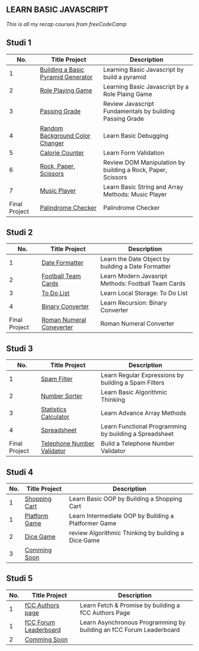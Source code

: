 ## LEARN BASIC JAVASCRIPT 
*This is all my recap courses from freeCodeCamp*

## Studi 1

| No. | Title Project | Description |
| --- | ------------- | ----------- |
| 1 | [Building a Basic Pyramid Generator](https://github.com/msalmanrafadhlih/javascriptLearning/blob/main/pyramid.js) | Learning Basic Javascript by build a pyramid |
| 2 | [Role Playing Game](https://github.com/msalmanrafadhlih/javascriptLearning/blob/main/Role%20Playing%20Game/RPG.png) | Learning Basic Javascript by a Role Plaing Game |
| 3 | [Passing Grade](https://github.com/msalmanrafadhlih/javascriptLearning/blob/main/Passing%20Grade/passingGrade.js) | Review Javascript Fundamentals by building Passing Grade |
| 4 | [Random Background Color Changer](https://github.com/msalmanrafadhlih/javascriptLearning/blob/main/Random%20Color%20Changer/gallery.gif) | Learn Basic Debugging |
| 5 | [Calorie Counter](https://github.com/msalmanrafadhlih/javascriptLearning/blob/main/Calorie%20Counter/calorieCounter.gif) | Learn Form Validation |
| 6 | [Rock, Paper, Scissors](https://github.com/msalmanrafadhlih/javascriptLearning/blob/main/Rock%20Paper%20Scissors/RPSgame.png) | Review DOM Manipulation by building a Rock, Paper, Scissors |
| 7 | [Music Player](https://github.com/msalmanrafadhlih/javascriptLearning/blob/main/Music%20Player/musicPlayer.png) | Learn Basic String and Array Methods: Music Player |
| Final Project | [Palindrome Checker](https://github.com/msalmanrafadhlih/javascriptLearning/blob/main/Palindrome%20Checker/Palindrome.png) | Palindrome Checker |

## Studi 2

| No. | Title Project | Description |
| --- | ------------- | ----------- |
| 1 | [Date Formatter](https://github.com/msalmanrafadhlih/javascriptLearning/blob/main/Date%20Formatter/dateFormatter.png) | Learn the Date Object by building a Date Formatter |
| 2 | [Football Team Cards](https://github.com/msalmanrafadhlih/javascriptLearning/blob/main/Football%20Team%20Cards/footballTeamCards.png) | Learn Modern Javasript Methods: Football Team Cards |
| 3 | [To Do List](https://github.com/msalmanrafadhlih/javascriptLearning/blob/main/To%20Do%20List/toDoList.png) | Learn Local Storage: To Do List |
| 4 | [Binary Converter](https://github.com/msalmanrafadhlih/javascriptLearning/blob/main/Binary%20Converter/BinaryConverter.gif) | Learn Recursion: Binary Converter |
| Final Project | [Roman Numeral Coneverter](https://github.com/msalmanrafadhlih/javascriptLearning/blob/main/Roman%20Numerals%20Converter/RomanNumerals.png) | Roman Numeral Converter |

## Studi 3

| No. | Title Project | Description |
| --- | ------------- | ----------- |
| 1 | [Spam Filter](https://github.com/msalmanrafadhlih/javascriptLearning/blob/main/Spam%20Filter/spamFilter.png) | Learn Regular Expressions by building a Spam Filters |
| 2 | [Number Sorter](https://github.com/msalmanrafadhlih/javascriptLearning/blob/main/Number%20Sorting/numberSorting.png) | Learn Basic Algorithmic Thinking |
| 3 | [Statistics Calculator](https://github.com/msalmanrafadhlih/javascriptLearning/blob/main/Statistic%20Calculator/statisticCalculator.png) | Learn Advance Array Methods |
| 4 | [Spreadsheet](https://github.com/msalmanrafadhlih/javascriptLearning/blob/main/Spreadsheet/spreadsheet.png) | Learn Functional Programming by building a Spreadsheet |
| Final Project | [Telephone Number Validator]() | Build a Telephone Number Validator |

## Studi 4

| No. | Title Project | Description |
| --- | ------------- | ----------- |
| 1 | [Shopping Cart](https://github.com/msalmanrafadhlih/javascriptLearning/blob/main/Shopping%20Cart/shoppingCart.png) | Learn Basic OOP by Building a Shopping Cart |
| 1 | [Platform Game](https://github.com/msalmanrafadhlih/javascriptLearning/blob/main/Platform%20Game/platformGame.png) | Learn Intermediate OOP by Building a Platformer Game |
| 2 | [Dice Game](https://github.com/msalmanrafadhlih/javascriptLearning/blob/main/Dice%20Game/diceGame.png) | review Algorithmic Thinking by building a Dice Game |
| 3 | [Comming Soon]() | |


## Studi 5

| No. | Title Project | Description |
| --- | ------------- | ----------- |
| 1 | [fCC Authors page](https://github.com/msalmanrafadhlih/javascriptLearning/blob/main/Authors%20Page/authorsPage.png) | Learn Fetch & Promise by building a fCC Authors Page |
| 1 | [fCC Forum Leaderboard](https://github.com/msalmanrafadhlih/javascriptLearning/blob/main/Forum%20Topics/forumTopics.png) | Learn Asynchronous Programming by building an fCC Forum Leaderboard |
| 2 | [Comming Soon]() | |

